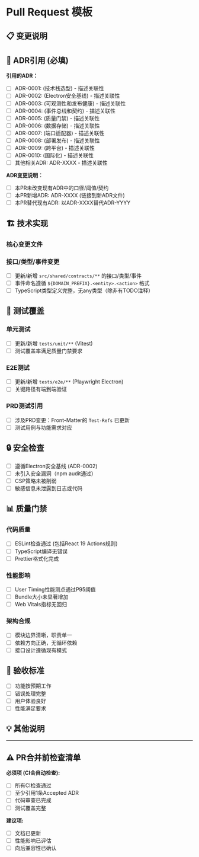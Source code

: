 # Pull Request 模板

## 📋 变更说明

<!-- 简要说明本次PR的目的和变更内容 -->

## 📖 ADR引用 (必填)

<!-- 🚨 每个PR必须引用至少1条Accepted状态的ADR -->
<!-- 格式：ADR-XXXX: 简要说明关联性 -->

**引用的ADR：**

- [ ] ADR-0001: (技术栈选型) - 描述关联性
- [ ] ADR-0002: (Electron安全基线) - 描述关联性
- [ ] ADR-0003: (可观测性和发布健康) - 描述关联性
- [ ] ADR-0004: (事件总线和契约) - 描述关联性
- [ ] ADR-0005: (质量门禁) - 描述关联性
- [ ] ADR-0006: (数据存储) - 描述关联性
- [ ] ADR-0007: (端口适配器) - 描述关联性
- [ ] ADR-0008: (部署发布) - 描述关联性
- [ ] ADR-0009: (跨平台) - 描述关联性
- [ ] ADR-0010: (国际化) - 描述关联性
- [ ] 其他相关ADR: ADR-XXXX - 描述关联性

**ADR变更说明：**

- [ ] 本PR未改变现有ADR中的口径/阈值/契约
- [ ] 本PR新增ADR: ADR-XXXX (链接到新ADR文件)
- [ ] 本PR替代现有ADR: 以ADR-XXXX替代ADR-YYYY

## 🏗️ 技术实现

### 核心变更文件

<!-- 列出主要修改的文件和变更原因 -->

### 接口/类型/事件变更

- [ ] 更新/新增 `src/shared/contracts/**` 的接口/类型/事件
- [ ] 事件命名遵循 `${DOMAIN_PREFIX}.<entity>.<action>` 格式
- [ ] TypeScript类型定义完整，无any类型（除非有TODO注释）

## 🧪 测试覆盖

### 单元测试

- [ ] 更新/新增 `tests/unit/**` (Vitest)
- [ ] 测试覆盖率满足质量门禁要求

### E2E测试

- [ ] 更新/新增 `tests/e2e/**` (Playwright Electron)
- [ ] 关键路径有端到端验证

### PRD测试引用

- [ ] 涉及PRD变更：Front-Matter的 `Test-Refs` 已更新
- [ ] 测试用例与功能需求对应

## 🔒 安全检查

- [ ] 遵循Electron安全基线 (ADR-0002)
- [ ] 未引入安全漏洞（npm audit通过）
- [ ] CSP策略未被削弱
- [ ] 敏感信息未泄露到日志或代码

## 📊 质量门禁

### 代码质量

- [ ] ESLint检查通过 (包括React 19 Actions规则)
- [ ] TypeScript编译无错误
- [ ] Prettier格式化完成

### 性能影响

- [ ] User Timing性能测点通过P95阈值
- [ ] Bundle大小未显著增加
- [ ] Web Vitals指标无回归

### 架构合规

- [ ] 模块边界清晰，职责单一
- [ ] 依赖方向正确，无循环依赖
- [ ] 接口设计遵循现有模式

## 🎯 验收标准

<!-- 从对应的ADR/Chapter/Overlay复制验收标准 -->

- [ ] 功能按预期工作
- [ ] 错误处理完整
- [ ] 用户体验良好
- [ ] 性能满足要求

## 💡 其他说明

<!-- 任何需要额外说明的技术细节、设计决策或注意事项 -->

---

## ⚠️ PR合并前检查清单

**必须项 (CI会自动检查):**

- [ ] 所有CI检查通过
- [ ] 至少引用1条Accepted ADR
- [ ] 代码审查已完成
- [ ] 测试覆盖完整

**建议项:**

- [ ] 文档已更新
- [ ] 性能影响已评估
- [ ] 向后兼容性已确认
